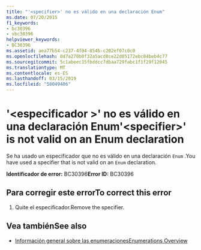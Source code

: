 ```yaml
---
title: "'<specifier>' no es válido en una declaración Enum"
ms.date: 07/20/2015
f1_keywords:
- bc30396
- vbc30396
helpviewer_keywords:
- BC30396
ms.assetid: aea77b54-c237-4f04-854b-c282ef07c0c0
ms.openlocfilehash: 8d7a270b0f32a5acd8ce22d05172ebc84beb4c77
ms.sourcegitcommit: 5c1abeec15fbddcc7dbaa729fabc1f1f29f12045
ms.translationtype: MT
ms.contentlocale: es-ES
ms.lasthandoff: 03/15/2019
ms.locfileid: "58049406"
---
```

# <a name="specifier-is-not-valid-on-an-enum-declaration"></a><span data-ttu-id="8dc57-102">'\<especificador >' no es válido en una declaración Enum</span><span class="sxs-lookup"><span data-stu-id="8dc57-102">'\<specifier>' is not valid on an Enum declaration</span></span>
<span data-ttu-id="8dc57-103">Se ha usado un especificador que no es válido en una declaración `Enum` .</span><span class="sxs-lookup"><span data-stu-id="8dc57-103">You have used a specifier that is not valid on an `Enum` declaration.</span></span>  
  
 <span data-ttu-id="8dc57-104">**Identificador de error:** BC30396</span><span class="sxs-lookup"><span data-stu-id="8dc57-104">**Error ID:** BC30396</span></span>  
  
## <a name="to-correct-this-error"></a><span data-ttu-id="8dc57-105">Para corregir este error</span><span class="sxs-lookup"><span data-stu-id="8dc57-105">To correct this error</span></span>  
  
1.  <span data-ttu-id="8dc57-106">Quite el especificador.</span><span class="sxs-lookup"><span data-stu-id="8dc57-106">Remove the specifier.</span></span>  
  
## <a name="see-also"></a><span data-ttu-id="8dc57-107">Vea también</span><span class="sxs-lookup"><span data-stu-id="8dc57-107">See also</span></span>

- [<span data-ttu-id="8dc57-108">Información general sobre las enumeraciones</span><span class="sxs-lookup"><span data-stu-id="8dc57-108">Enumerations Overview</span></span>](../../visual-basic/programming-guide/language-features/constants-enums/enumerations-overview.md)

